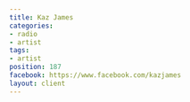 ```yaml
---
title: Kaz James
categories:
- radio
- artist
tags:
- artist
position: 187
facebook: https://www.facebook.com/kazjames
layout: client
---
```


